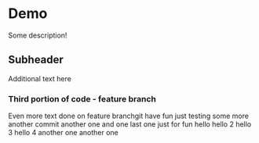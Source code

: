 # Demo 

Some description!

## Subheader

Additional text here

### Third portion of code - feature branch

Even more text done on feature branchgit
have fun
just testing 
some more 
another commit 
another one
and one last one
just for fun
hello
hello 2
hello 3
hello 4
another one
another one